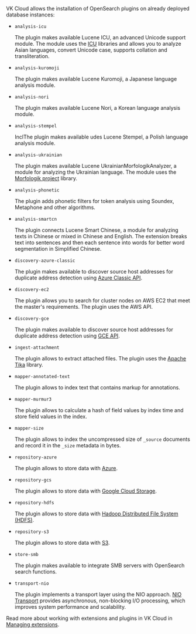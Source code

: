 VK Cloud allows the installation of OpenSearch plugins on already deployed database instances:

- `analysis-icu`

    The plugin makes available Lucene ICU, an advanced Unicode support module. The module uses the [ICU](https://icu.unicode.org/) libraries and allows you to analyze Asian languages, convert Unicode case, supports collation and transliteration.

- `analysis-kuromoji`

    The plugin makes available  Lucene Kuromoji, a Japanese language analysis module.

- `analysis-nori`

    The plugin makes available  Lucene Nori, a Korean language analysis module.

- `analysis-stempel`

    InclThe plugin makes available udes Lucene Stempel, a Polish language analysis module.

- `analysis-ukrainian`

    The plugin makes available Lucene UkrainianMorfologikAnalyzer, a module for analyzing the Ukrainian language. The module uses the [Morfologik project](https://github.com/morfologik/morfologik-stemming) library.

- `analysis-phonetic`

    The plugin adds phonetic filters for token analysis using Soundex, Metaphone and other algorithms.

- `analysis-smartcn`

    The plugin connects Lucene Smart Chinese, a module for analyzing texts in Chinese or mixed in Chinese and English. The extension breaks text into sentences and then each sentence into words for better word segmentation in Simplified Chinese.

- `discovery-azure-classic`

    The plugin makes available to discover source host addresses for duplicate address detection using [Azure Classic API](https://learn.microsoft.com/en-us/rest/api/azure/).

- `discovery-ec2`

    The plugin allows you to search for cluster nodes on AWS EC2 that meet the master's requirements. The plugin uses the AWS API.

- `discovery-gce`

    The plugin makes available to discover source host addresses for duplicate address detection using [GCE API](https://cloud.google.com/compute/docs/reference/rest/v1).

- `ingest-attachment`

    The plugin allows to extract attached files. The plugin uses the [Apache Tika](https://tika.apache.org/) library.

- `mapper-annotated-text`

    The plugin allows to index text that contains markup for annotations.

- `mapper-murmur3`

    The plugin allows to calculate a hash of field values by index time and store field values in the index.

- `mapper-size`

    The plugin allows to index the uncompressed size of `_source` documents and record it in the `_size` metadata in bytes.

- `repository-azure`

    The plugin allows to store data with [Azure](https://azure.microsoft.com/ru-ru).

- `repository-gcs`

    The plugin allows to store data with [Google Cloud Storage](https://cloud.google.com/).

- `repository-hdfs`

    The plugin allows to store data with [Hadoop Distributed File System (HDFS)](https://hadoop.apache.org/).

- `repository-s3`

    The plugin allows to store data with [S3](https://aws.amazon.com/ru/s3/).

- `store-smb`

    The plugin makes available to integrate SMB servers with OpenSearch search functions.

- `transport-nio`

    The plugin implements a transport layer using the NIO approach. [NIO Transport](https://activemq.apache.org/nio-transport-reference) provides asynchronous, non-blocking I/O processing, which improves system performance and scalability.

Read more about working with extensions and plugins in VK Cloud in [Managing extensions](../../service-management/managing-extensions/).
